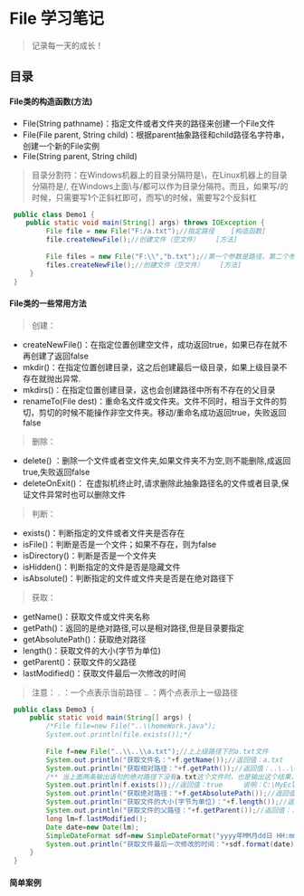 # File 学习笔记

> 记录每一天的成长！

## 目录

#### File类的构造函数(方法)

- File(String pathname)：指定文件或者文件夹的路径来创建一个File文件
- File(File parent, String child)：根据parent抽象路径和child路径名字符串，创建一个新的File实例
- File(String parent, String child)

> 目录分割符：在Windows机器上的目录分隔符是\，在Linux机器上的目录分隔符是/,
> 在Windows上面\与/都可以作为目录分隔符。而且，如果写/的时候，只需要写1个正斜杠即可，而写\的时候，需要写2个反斜杠


```java
 public class Demo1 {
    public static void main(String[] args) throws IOException {
         File file = new File("F:/a.txt");//指定路径    [构造函数]
         file.createNewFile();//创建文件（空文件）    [方法]
         
         File files = new File("F:\\","b.txt");//第一个参数是路径，第二个参数是要创建文件的文件名    [构造函数]
         files.createNewFile();//创建文件（空文件）    [方法]
     }
 }
```
#### File类的一些常用方法
> 创建：

  - createNewFile()：在指定位置创建空文件，成功返回true，如果已存在就不再创建了返回false
  - mkdir()：在指定位置创建目录，这之后创建最后一级目录，如果上级目录不存在就抛出异常.
  - mkdirs()：在指定位置创建目录，这也会创建路径中所有不存在的父目录
  - renameTo(File dest)：重命名文件或文件夹。文件不同时，相当于文件的剪切，剪切的时候不能操作非空文件夹。移动/重命名成功返回true，失败返回false

> 删除：
	
   - delete() ：删除一个文件或者空文件夹,如果文件夹不为空,则不能删除,成返回true,失败返回false
   - deleteOnExit()： 在虚拟机终止时,请求删除此抽象路径名的文件或者目录,保证文件异常时也可以删除文件
   
> 判断：
   - exists()：判断指定的文件或者文件夹是否存在
   - isFile()：判断是否是一个文件；如果不存在，则为false
   - isDirectory()：判断是否是一个文件夹
   - isHidden()：判断指定的文件是否是隐藏文件
   - isAbsolute()：判断指定的文件或文件夹是否是在绝对路径下
   
> 获取：
  - getName()：获取文件或文件夹名称
  - getPath()：返回的是绝对路径,可以是相对路径,但是目录要指定
  - getAbsolutePath()：获取绝对路径
  - length()：获取文件的大小(字节为单位)
  - getParent()：获取文件的父路径
  - lastModified()：获取文件最后一次修改的时间
>  注意：
  \.  ：一个点表示当前路径
  \.\. ：两个点表示上一级路径
  
```java
 public class Demo3 {
     public static void main(String[] args) {
         /*File file=new File("..\\homeWork.java");
         System.out.println(file.exists());*/
         
         File f=new File("..\\..\\a.txt");//上上级路径下的a.txt文件
         System.out.println("获取文件名："+f.getName());//返回值：a.txt
         System.out.println("获取相对路径："+f.getPath());//返回值：..\..\a.txt   说明：a.txt文件在C:\MyEclipse10路径下
         /** 当上面两条输出语句的绝对路径下没有a.txt这个文件时，也是输出这个结果，因为他获取的是当前对象f的值*/
         System.out.println(f.exists());//返回值：true     说明：C:\MyEclipse10路径下有a.txt文件
         System.out.println("获取绝对路径："+f.getAbsolutePath());//返回值：C:\MyEclipse10\MyCode\MyJavaCode\..\..\a.txt
         System.out.println("获取文件的大小(字节为单位)："+f.length());//返回值：10
         System.out.println("获取文件的父路径："+f.getParent());//返回值：..\..   说明：其父路径为C:\MyEclipse10
         long lm=f.lastModified();
         Date date=new Date(lm);
         SimpleDateFormat sdf=new SimpleDateFormat("yyyy年MM月dd日 HH:mm:ss");    
         System.out.println("获取文件最后一次修改的时间："+sdf.format(date));//返回值：2018年06月25日 11:29:49
     }
 }
```
#### 简单案例

  





